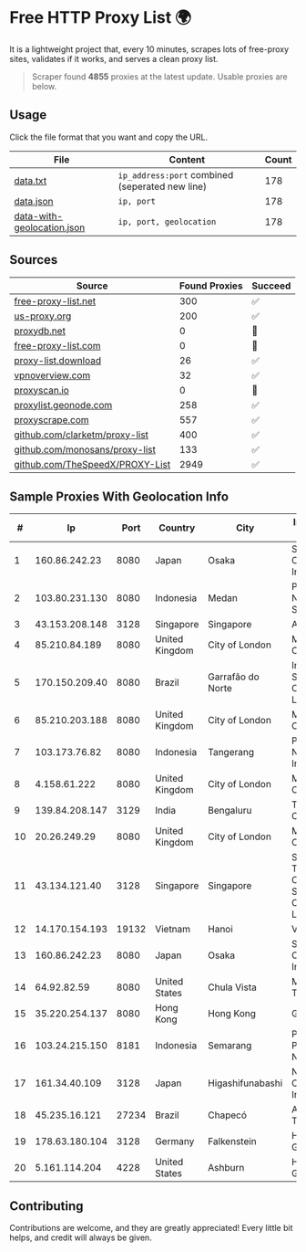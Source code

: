 
# Free HTTP Proxy List 🌍

It is a lightweight project that, every 10 minutes, scrapes lots of free-proxy sites, validates if it works, and serves a clean proxy list.


> Scraper found **4855** proxies at the latest update. Usable proxies are below.

## Usage

Click the file format that you want and copy the URL.


|File|Content|Count|
|----|-------|-----|
|[data.txt](https://raw.githubusercontent.com/themiralay/Proxy-List-World/master/data.txt)|`ip_address:port` combined (seperated new line)|178|
|[data.json](https://raw.githubusercontent.com/themiralay/Proxy-List-World/master/data.json)|`ip, port`|178|
|[data-with-geolocation.json](https://raw.githubusercontent.com/themiralay/Proxy-List-World/master/data-with-geolocation.json)|`ip, port, geolocation`|178|

## Sources

|Source|Found Proxies|Succeed|
|------|-------------|-------|
|[free-proxy-list.net](https://free-proxy-list.net)|300|✅|
|[us-proxy.org](https://www.us-proxy.org)|200|✅|
|[proxydb.net](http://proxydb.net)|0|🚫|
|[free-proxy-list.com](https://free-proxy-list.com/?page=&port=&type%5B%5D=http&type%5B%5D=https&up_time=0&search=Search)|0|🚫|
|[proxy-list.download](https://www.proxy-list.download/HTTP)|26|✅|
|[vpnoverview.com](https://vpnoverview.com/privacy/anonymous-browsing/free-proxy-servers)|32|✅|
|[proxyscan.io](https://www.proxyscan.io)|0|🚫|
|[proxylist.geonode.com](https://proxylist.geonode.com/api/proxy-list?limit=300&page=1&sort_by=lastChecked&sort_type=desc&protocols=http,https)|258|✅|
|[proxyscrape.com](https://api.proxyscrape.com/v2/?request=displayproxies&protocol=http&timeout=10000&country=all&ssl=all&anonymity=all)|557|✅|
|[github.com/clarketm/proxy-list](https://raw.githubusercontent.com/clarketm/proxy-list/master/proxy-list-raw.txt)|400|✅|
|[github.com/monosans/proxy-list](https://raw.githubusercontent.com/monosans/proxy-list/main/proxies/http.txt)|133|✅|
|[github.com/TheSpeedX/PROXY-List](https://raw.githubusercontent.com/TheSpeedX/PROXY-List/master/http.txt)|2949|✅|


## Sample Proxies With Geolocation Info

|#|Ip|Port|Country|City|Internet Service Provider|
|-|--|----|-------|----|-------------------------|
|1|160.86.242.23|8080|Japan|Osaka|Sony Network Communications Inc|
|2|103.80.231.130|8080|Indonesia|Medan|PT Dream Network Solusindo|
|3|43.153.208.148|3128|Singapore|Singapore|Aceville Pte.ltd|
|4|85.210.84.189|8080|United Kingdom|City of London|Microsoft Corporation|
|5|170.150.209.40|8080|Brazil|Garrafão do Norte|Imunidade Digital Servicos EM Comunicacao Ltda|
|6|85.210.203.188|8080|United Kingdom|City of London|Microsoft Corporation|
|7|103.173.76.82|8080|Indonesia|Tangerang|PT. Fiber Networks Indonesia|
|8|4.158.61.222|8080|United Kingdom|City of London|Microsoft Corporation|
|9|139.84.208.147|3129|India|Bengaluru|The Constant Company, LLC|
|10|20.26.249.29|8080|United Kingdom|City of London|Microsoft Corporation|
|11|43.134.121.40|3128|Singapore|Singapore|Shenzhen Tencent Computer Systems Company Limited|
|12|14.170.154.193|19132|Vietnam|Hanoi|VNPT-VNNIC|
|13|160.86.242.23|8080|Japan|Osaka|Sony Network Communications Inc|
|14|64.92.82.59|8080|United States|Chula Vista|Momentum Telecom, Inc.|
|15|35.220.254.137|8080|Hong Kong|Hong Kong|Google LLC|
|16|103.24.215.150|8181|Indonesia|Semarang|PT. ADAU PUTRA NETWORK|
|17|161.34.40.109|3128|Japan|Higashifunabashi|NTT PC Communications, Inc.|
|18|45.235.16.121|27234|Brazil|Chapecó|Acessoline Telecom|
|19|178.63.180.104|3128|Germany|Falkenstein|Hetzner Online GmbH|
|20|5.161.114.204|4228|United States|Ashburn|Hetzner Online GmbH|



## Contributing

Contributions are welcome, and they are greatly appreciated! Every
little bit helps, and credit will always be given.

